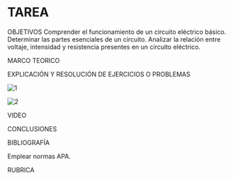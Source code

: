 # TAREA

OBJETIVOS
Comprender el funcionamiento de un circuito eléctrico básico.
Determinar las partes esenciales de un circuito.
Analizar la relación entre voltaje, intensidad y resistencia presentes en un circuito eléctrico.

MARCO TEORICO

EXPLICACIÓN Y RESOLUCIÓN DE EJERCICIOS O PROBLEMAS

![1](https://user-images.githubusercontent.com/93899422/140867392-2b896063-d425-43bf-8bb0-7f97c558e81d.jpg)

![2](https://user-images.githubusercontent.com/93899422/140867787-c9a90762-1667-4e26-a05e-749929e9280c.jpg)



VIDEO

CONCLUSIONES

BIBLIOGRAFÍA


Emplear normas APA.


RUBRICA



